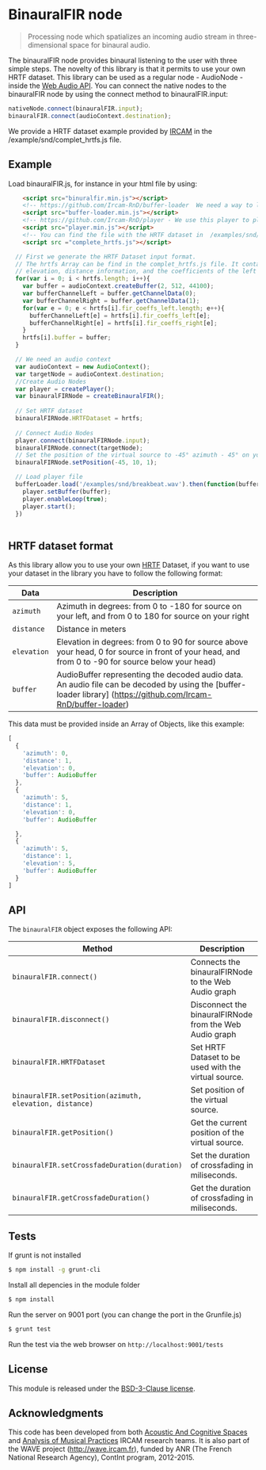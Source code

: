# BinauralFIR node

> Processing node which spatializes an incoming audio stream in three-dimensional space for binaural audio.

The binauralFIR node provides binaural listening to the user with three simple steps. The novelty of this library is that it permits to use your own HRTF dataset. This library can be used as a regular node - AudioNode - inside the [Web Audio API](http://www.w3.org/TR/webaudio/). You can connect the native nodes to the binauralFIR node by using the connect method to binauralFIR.input: 

```js
nativeNode.connect(binauralFIR.input);
binauralFIR.connect(audioContext.destination);
```

We provide a HRTF dataset example provided by [IRCAM](http://www.ircam.fr/) in the /example/snd/complet_hrtfs.js file.

## Example

Load binauralFIR.js, for instance in your html file by using:

```html
    <script src="binuralfir.min.js"></script>
    <!-- https://github.com/Ircam-RnD/buffer-loader  We need a way to load and decode the HRTF files, so we use this lib -->
    <script src="buffer-loader.min.js"></script>
    <!-- https://github.com/Ircam-RnD/player - We use this player to play a sound -->
    <script src="player.min.js"></script>
    <!-- You can find the file with the HRTF dataset in  /examples/snd/complet_hrtfs.js folder.-->
    <script src ="complete_hrtfs.js"></script>
```

```js
  // First we generate the HRTF Dataset input format.
  // The hrtfs Array can be find in the complet_hrtfs.js file. It contains an Array of objects with the azimuth,
  // elevation, distance information, and the coefficients of the left and right FIR filters for each position.
  for(var i = 0; i < hrtfs.length; i++){
    var buffer = audioContext.createBuffer(2, 512, 44100);
    var bufferChannelLeft = buffer.getChannelData(0);
    var bufferChannelRight = buffer.getChannelData(1);
    for(var e = 0; e < hrtfs[i].fir_coeffs_left.length; e++){
      bufferChannelLeft[e] = hrtfs[i].fir_coeffs_left[e];
      bufferChannelRight[e] = hrtfs[i].fir_coeffs_right[e];
    }
    hrtfs[i].buffer = buffer;
  }

  // We need an audio context
  var audioContext = new AudioContext();
  var targetNode = audioContext.destination;
  //Create Audio Nodes
  var player = createPlayer();
  var binauralFIRNode = createBinauralFIR();
  
  // Set HRTF dataset
  binauralFIRNode.HRTFDataset = hrtfs;
  
  // Connect Audio Nodes
  player.connect(binauralFIRNode.input);
  binauralFIRNode.connect(targetNode);
  // Set the position of the virtual source to -45° azimuth - 45° on your left -, distance of 1 meter and elevation of 10º
  binauralFIRNode.setPosition(-45, 10, 1);

  // Load player file
  bufferLoader.load('/examples/snd/breakbeat.wav').then(function(buffer){
    player.setBuffer(buffer);
    player.enableLoop(true);
    player.start();
  })
  
```

## HRTF dataset format

As this library allow you to use your own [HRTF](http://en.wikipedia.org/wiki/Head-related_transfer_function) Dataset, if you want to use your dataset in the library you have to follow the following format:

Data | Description
--- | ---
`azimuth` | Azimuth in degrees: from 0 to -180 for source on your left, and from 0 to 180 for source on your right
`distance` | Distance in meters
`elevation` | Elevation in degrees: from 0 to 90 for source above your head, 0 for source in front of your head, and from 0 to -90 for source below your head)
`buffer` | AudioBuffer representing the decoded audio data. An audio file can be decoded by using the [buffer-loader library] (https://github.com/Ircam-RnD/buffer-loader)

This data must be provided inside an Array of Objects, like this example:

```js
[
  {
    'azimuth': 0,
    'distance': 1,
    'elevation': 0,
    'buffer': AudioBuffer
  },
  {
    'azimuth': 5,
    'distance': 1,
    'elevation': 0,
    'buffer': AudioBuffer

  },
  {
    'azimuth': 5,
    'distance': 1,
    'elevation': 5,
    'buffer': AudioBuffer
  }
]
```

## API

The `binauralFIR` object exposes the following API:

Method | Description
--- | ---
`binauralFIR.connect()` | Connects the binauralFIRNode to the Web Audio graph
`binauralFIR.disconnect()` | Disconnect the binauralFIRNode from the Web Audio graph
`binauralFIR.HRTFDataset` | Set HRTF Dataset to be used with the virtual source.
`binauralFIR.setPosition(azimuth, elevation, distance)` | Set position of the virtual source.
`binauralFIR.getPosition()` | Get the current position of the virtual source.
`binauralFIR.setCrossfadeDuration(duration)` | Set the duration of crossfading in miliseconds.
`binauralFIR.getCrossfadeDuration()` | Get the duration of crossfading in miliseconds.



## Tests

If grunt is not installed

```bash
$ npm install -g grunt-cli
```

Install all depencies in the module folder

```bash
$ npm install
```

Run the server on 9001 port (you can change the port in the Grunfile.js)

```bash
$ grunt test
```

Run the test via the web browser on `http://localhost:9001/tests`

## License

This module is released under the [BSD-3-Clause license](http://opensource.org/licenses/BSD-3-Clause).

## Acknowledgments

This code has been developed from both [Acoustic And Cognitive Spaces](http://recherche.ircam.fr/equipes/salles/) and [Analysis of Musical Practices](http://apm.ircam.fr) IRCAM research teams. It is also part of the WAVE project (http://wave.ircam.fr), funded by ANR (The French National Research Agency), ContInt program, 2012-2015.
